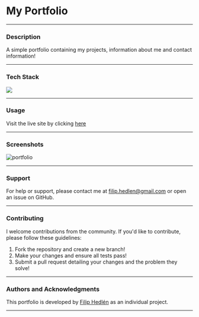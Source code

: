 # My Portfolio

---

### Description
A simple portfolio containing my projects, information about me and contact information!

---

### Tech Stack
<p>
  <a href="https://skillicons.dev">
    <img src="https://skillicons.dev/icons?i=git,react,ts,vite,tailwind" />
  </a>
</p>

---

### Usage
Visit the live site by clicking <a href="https://filiphedlen.netlify.app/" target="_blank">here</a>

---

### Screenshots
![portfolio](https://github.com/user-attachments/assets/a148c0d2-6584-4a80-9c03-55235d428be9)

---

### Support
For help or support, please contact me at [filip.hedlen@gmail.com](mailto:filip.hedlen@gmail.com) or open an issue on GitHub.

---

### Contributing
I welcome contributions from the community. If you'd like to contribute, please follow these guidelines:

1. Fork the repository and create a new branch!
2. Make your changes and ensure all tests pass!
3. Submit a pull request detailing your changes and the problem they solve!

---

### Authors and Acknowledgments
This portfolio is developed by <a href="https://github.com/FilipHedlen" target="_blank">Filip Hedlén</a> as an individual project.

---

